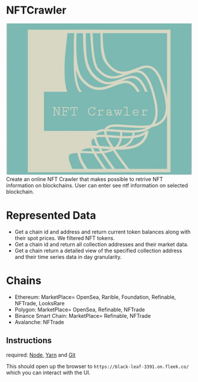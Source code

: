 # NFTCrawler
<div style="text-align:center"><img src="https://github.com/smartcontarct/NFTCrawler/blob/main/public/nftcrawler.jpg" /></div>
Create an online NFT Crawler that makes possible to retrive NFT information on blockchains. User can enter see ntf information on selected blockchain.

# Represented Data
- Get a chain id and address and return current token balances along with their spot prices. We filtered NFT tokens.
- Get a chain id and return all collection addresses and their market data.
- Get a chain return a detailed view of the specified collection address and their time series data in day granularity.

# Chains
- Ethereum: MarketPlace= OpenSea, Rarible, Foundation, Refinable, NFTrade, LooksRare
- Polygon: MarketPlace= OpenSea, Refinable, NFTrade
- Binance Smart Chain: MarketPlace= Refinable, NFTrade
- Avalanche: NFTrade

## Instructions
required: [Node](https://nodejs.org/dist/latest-v12.x/), [Yarn](https://classic.yarnpkg.com/en/docs/install/) and [Git](https://git-scm.com/downloads)

This should open up the browser to `https://black-leaf-3391.on.fleek.co/` which you can interact with the UI. 
